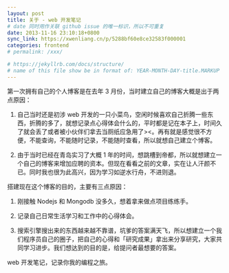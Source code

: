 ```yaml
---
layout: post
title: 关于 - web 开发笔记
# date 同时用作关联 github issue 的唯一标识，所以不可重复
date: 2013-11-16 23:10:18+0800
sync_link: https://xwenliang.cn/p/5288bf60e8ce32583f000001
categories: frontend
# permalink: /xxx/

# https://jekyllrb.com/docs/structure/
# name of this file show be in format of: YEAR-MONTH-DAY-title.MARKUP
---
```



第一次拥有自己的个人博客是在去年 3 月份，当时建立自己的博客大概是出于两点原因：  

1. 自己当时还是初涉 web 开发的一只小菜鸟，空闲时候喜欢自己折腾一些东西，折腾的多了，就想记录点心得体会什么的，平时都是记在本子上，时间久了就会丢了或者被小伙伴们拿去当厕纸应急用了><。再有就是感觉很不方便，不能查询，不能随时记录，不能随时查看，所以就想自己建立个博客。  

2. 由于当时已经在青岛实习了大概 1 年的时间，想跳槽到帝都，所以就想建立一个自己的博客来增加应聘的资本。但现在看看之前的文章，实在让人汗颜不已。同时我也很为此高兴，因为学习如逆水行舟，不进则退。  

搭建现在这个博客的目的，主要有三点原因：  

1. 刚接触 Nodejs 和 Mongodb 没多久，想着拿来做点项目练练手。  

2. 记录自己日常生活学习和工作中的心得体会。  

3. 搜索引擎搜出来的东西越来越不靠谱，坑爹的答案满天飞，所以想建立一个我们程序员自己的圈子，把自己的心得和「研究成果」拿出来分享研究，大家共同学习进步。我们想达到的目的是，给提问者最想要的答案。  

web 开发笔记，记录你我的编程之旅。  

